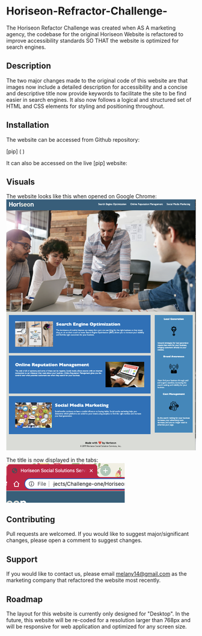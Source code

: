 # Horiseon-Refractor-Challenge-

The Horiseon Refactor Challenge was created when AS A marketing agency, the codebase for the original Horiseon Website is refactored to improve accessibility standards SO THAT the website is optimized for search engines. 

## Description 

The two major changes made to the original code of this website are that images now include a detailed description for accessibility and a concise and descriptive title now provide keywords to facilitate the site to be find easier in search engines. It also now follows a logical and structured set of HTML and CSS elements for styling and positioning throughout. 

## Installation

The website can be accessed from Github repository:

[pip] ( )

It can also be accessed on the live [pip] website:

 ## Visuals

The website looks like this when opened on Google Chrome: 
 ![Screenshot of Horiseon Website](./assets/images/Horiseon-Website-Screenshot.png)

The title is now displayed in the tabs:
![Title Displayed in tabs](./assets/images/Titled-displayed.png)


## Contributing

Pull requests are welcomed. If you would like to suggest major/significant changes, please open a comment to suggest changes. 

## Support

If you would like to contact us, please email melany14@gmail.com as the marketing company that refactored the website most recently.

## Roadmap

The layout for this website is currently only designed for "Desktop". In the future, this website will be re-coded for a resolution larger than 768px and will be responsive for web application and optimized for any screen size. 